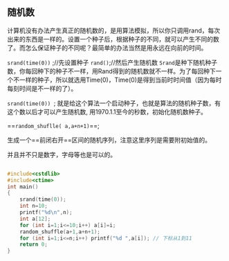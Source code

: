 ## 随机数

计算机没有办法产生真正的随机数的，是用算法模拟，所以你只调用rand，每次出来的东西是一样的。设置一个种子后，根据种子的不同，就可以产生不同的数了。而怎么保证种子的不同呢？最简单的办法当然是用永远在向前的时间。

`srand(time(0))` ;//先设置种子
`rand()`;//然后产生随机数
`Srand`是种下随机种子数，你每回种下的种子不一样，用Rand得到的随机数就不一样。为了每回种下一个不一样的种子，所以就选用Time(0)，Time(0)是得到当前时时间值（因为每时每刻时间是不一样的了）。

`srand(time(0)) `;
就是给这个算法一个启动种子，也就是算法的随机种子数，有这个数以后才可以产生随机数,
用1970.1.1至今的秒数，初始化随机数种子。



==`random_shuflle( a,a+n+1)`==;

生成一个==前闭右开==区间的随机序列，注意这里序列是需要附初始值的。

并且并不只是数字，字母等也是可以的。

```c++

#include<cstdlib>
#include<ctime>
int main()
{
	srand(time(0));
	int n=10;
	printf("%d\n",n);
	int a[12];
	for (int i=1;i<=10;i++) a[i]=i;
	random_shuffle(a+1,a+n+1);
	for (int i=1;i<=n;i++) printf("%d ",a[i]); // 下标从1到11
	return 0;
}

```

